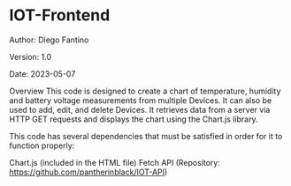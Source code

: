 # IOT-Frontend
Author: Diego Fantino

Version: 1.0

Date: 2023-05-07

Overview
This code is designed to create a chart of temperature, humidity and battery voltage measurements from multiple Devices.
It can also be used to add, edit, and delete Devices.
It retrieves data from a server via HTTP GET requests and displays the chart using the Chart.js library.

This code has several dependencies that must be satisfied in order for it to function properly:

Chart.js (included in the HTML file)
Fetch API (Repository: https://github.com/pantherinblack/IOT-API)